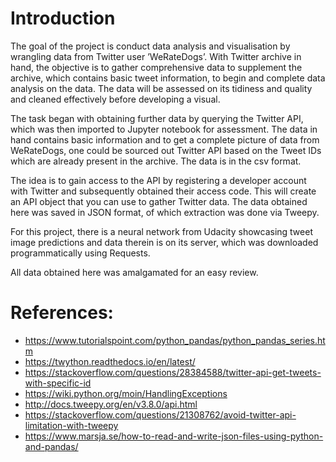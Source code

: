 # __Introduction__

The goal of the project is conduct data analysis and visualisation by wrangling data from Twitter user ’WeRateDogs’. With Twitter archive in hand, the objective is to gather comprehensive data to supplement the archive, which contains basic tweet information, to begin and complete data analysis on the data. The data will be assessed on its tidiness and quality and cleaned effectively before developing a visual.

The task began with obtaining further data by querying the Twitter API, which was then imported to Jupyter notebook for assessment. The data in hand contains basic information and to get a complete picture of data from WeRateDogs, one could be sourced out Twitter API based on the Tweet IDs which are already present in the archive. The data is in the csv format.

The idea is to gain access to the API by registering a developer account with Twitter and subsequently obtained their access code. This will create an API object that you can use to gather Twitter data. The data obtained here was saved in JSON format, of which extraction was done via Tweepy.

For this project, there is a neural network from Udacity showcasing tweet image predictions and data therein is on its server, which was downloaded programmatically using Requests.  

All data obtained here was amalgamated for an easy review.

# __References:__

- https://www.tutorialspoint.com/python_pandas/python_pandas_series.htm  
- https://twython.readthedocs.io/en/latest/  
- https://stackoverflow.com/questions/28384588/twitter-api-get-tweets-with-specific-id  
- https://wiki.python.org/moin/HandlingExceptions  
- http://docs.tweepy.org/en/v3.8.0/api.html  
- https://stackoverflow.com/questions/21308762/avoid-twitter-api-limitation-with-tweepy  
- https://www.marsja.se/how-to-read-and-write-json-files-using-python-and-pandas/
